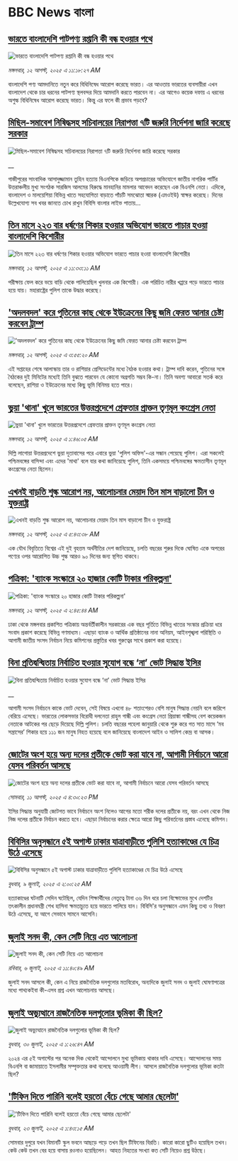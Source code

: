 # BBC News বাংলা## [ভারতে বাংলাদেশি পাটপণ্য রপ্তানি কী বন্ধ হওয়ার পথে ](https://www.bbc.com/bengali/articles/cx2p0ypvnplo?at_medium=RSS&at_campaign=rss?at_campaign=githubrss)![ভারতে বাংলাদেশি পাটপণ্য রপ্তানি কী বন্ধ হওয়ার পথে ](https://ichef.bbci.co.uk/ace/ws/240/cpsprodpb/6135/live/28dac1c0-7766-11f0-a20f-3b86f375586a.jpg)_মঙ্গলবার, ১২ আগস্ট, ২০২৫ এ ১১:১৮:২৭ AM_বাংলাদেশি পণ্য আমদানিতে নতুন করে বিধিনিষেধ আরোপ করেছে ভারত। এর আওতায় ভারতের ব্যবসায়ীরা এখন বাংলাদেশ থেকে চার ধরনের পাটপণ্য স্থলবন্দর দিয়ে আমদানি করতে পারবেন না। এর আগেও কয়েক দফায় এ ধরনের অশুল্ক বিধিনিষেধ আরোপ করেছে ভারত। কিন্তু এর ফলে কী প্রভাব পড়বে?## [মিছিল-সমাবেশ নিষিদ্ধসহ সচিবালয়ের নিরাপত্তা ৭টি জরুরি নির্দেশনা জারি করেছে সরকার](https://www.bbc.co.uk/bengali/live/cm2v8495dpgt?at_medium=RSS&at_campaign=rss?at_campaign=githubrss)![মিছিল-সমাবেশ নিষিদ্ধসহ সচিবালয়ের নিরাপত্তা ৭টি জরুরি নির্দেশনা জারি করেছে সরকার](https://ichef.bbci.co.uk/ace/standard/240/cpsprodpb/a626/live/3c1e8f00-7775-11f0-a975-cb151ca452f4.jpg)__গাজীপুরের সাংবাদিক আসাদুজ্জামান তুহিন হত্যায় বিএনপিকে জড়িয়ে অপপ্রচারের অভিযোগে জাতীয় নাগরিক পার্টির উত্তরাঞ্চলীয় মুখ্য সংগঠক সারজিস আলমের বিরুদ্ধে মানহানির মামলার আবেদন করেছেন এক বিএনপি নেতা। এদিকে, বাংলাদেশ ও মালয়েশিয়া বিভিন্ন খাতে সহযোগিতা বাড়াতে পাঁচটি সমঝোতা স্মারক (এমওইউ)  স্বাক্ষর করেছে। দিনের উল্লেখযোগ্য সব খবর জানতে চোখ রাখুন বিবিসি বাংলার লাইভ পাতায়...## [তিন মাসে ২২৩ বার ধর্ষণের শিকার হওয়ার অভিযোগ ভারতে পাচার হওয়া বাংলাদেশি কিশোরীর](https://www.bbc.com/bengali/articles/cy0qv8yvkqqo?at_medium=RSS&at_campaign=rss?at_campaign=githubrss)![তিন মাসে ২২৩ বার ধর্ষণের শিকার হওয়ার অভিযোগ ভারতে পাচার হওয়া বাংলাদেশি কিশোরীর](https://ichef.bbci.co.uk/ace/ws/240/cpsprodpb/eddb/live/66f8f060-7768-11f0-8071-1788c7e8ae0e.jpg)_মঙ্গলবার, ১২ আগস্ট, ২০২৫ এ ১১:৩৩:১১ AM_পরীক্ষায় ফেল করে ভয়ে বাড়ি থেকে পালিয়েছিল খুলনার এক কিশোরী। এক পরিচিত নারীর খপ্পরে পড়ে ভারতে পাচার হয়ে যায়। মহারাষ্ট্রের পুলিশ তাকে উদ্ধার করেছে।## ['অদলবদল' করে পুতিনের কাছ থেকে ইউক্রেনের কিছু জমি ফেরত আনার চেষ্টা করবেন ট্রাম্প](https://www.bbc.com/bengali/articles/c9d0x1xvwxwo?at_medium=RSS&at_campaign=rss?at_campaign=githubrss)!['অদলবদল' করে পুতিনের কাছ থেকে ইউক্রেনের কিছু জমি ফেরত আনার চেষ্টা করবেন ট্রাম্প](https://ichef.bbci.co.uk/ace/ws/240/cpsprodpb/c330/live/8cfeb580-772a-11f0-a20f-3b86f375586a.jpg)_মঙ্গলবার, ১২ আগস্ট, ২০২৫ এ ৩:৫৫:২০ AM_এই সপ্তাহের শেষে আলাস্কায় তার ও রাশিয়ার প্রেসিডেন্টের মধ্যে বৈঠক হওয়ার কথা।
ট্রাম্প দাবি করেন, পুতিনের সঙ্গে বৈঠকের দুই মিনিটের মধ্যেই তিনি বুঝতে পারবেন যে কোনো অগ্রগতি সম্ভব কি-না।  তিনি অবশ্য আবারো সতর্ক করে বলেছেন, রাশিয়া ও ইউক্রেনের মধ্যে কিছু ভূমি বিনিময় হতে পারে।## [ভুয়া 'থানা' খুলে ভারতের উত্তরপ্রদেশে গ্রেফতার প্রাক্তন তৃণমূল কংগ্রেস নেতা](https://www.bbc.com/bengali/articles/c0kzzr6k54no?at_medium=RSS&at_campaign=rss?at_campaign=githubrss)![ভুয়া 'থানা' খুলে ভারতের উত্তরপ্রদেশে গ্রেফতার প্রাক্তন তৃণমূল কংগ্রেস নেতা](https://ichef.bbci.co.uk/ace/ws/240/cpsprodpb/29d0/live/53ed3870-76bc-11f0-9659-6ba174bf0900.jpg)_মঙ্গলবার, ১২ আগস্ট, ২০২৫ এ ১:৪৬:০৫ AM_দিল্লি লাগোয়া উত্তরপ্রদেশে ভুয়া দূতাবাসের পরে এবারে ভুয়া 'পুলিশ অফিস'-এর সন্ধান পেয়েছে পুলিশ। এরা সকলেই পশ্চিমবঙ্গের বাসিন্দা এবং এদের 'মাথা' বলে যার কথা জানিয়েছে পুলিশ, তিনি একসময়ে পশ্চিমবঙ্গের ক্ষমতাসীন তৃণমূল কংগ্রেসের নেতা ছিলেন।## [এখনই বাড়তি শুল্ক আরোপ নয়, আলোচনার মেয়াদ তিন মাস বাড়ালো চীন ও যুক্তরাষ্ট্র](https://www.bbc.com/bengali/articles/c80dd09km2zo?at_medium=RSS&at_campaign=rss?at_campaign=githubrss)![এখনই বাড়তি শুল্ক আরোপ নয়, আলোচনার মেয়াদ তিন মাস বাড়ালো চীন ও যুক্তরাষ্ট্র](https://ichef.bbci.co.uk/ace/ws/240/cpsprodpb/2e3a/live/d94d2270-772d-11f0-a975-cb151ca452f4.jpg)_মঙ্গলবার, ১২ আগস্ট, ২০২৫ এ ৫:৪৩:৩৮ AM_এক যৌথ বিবৃতিতে বিশ্বের এই দুই বৃহত্তম অর্থনীতির দেশ জানিয়েছে, চলতি বছরের শুরুর দিকে ঘোষিত একে অপরের পণ্যের ওপর আরোপিত উচ্চ শুল্ক আরও ৯০ দিনের জন্য স্থগিত থাকবে।## [পত্রিকা: 'ব্যাংক সংস্কারে ২০ হাজার কোটি টাকার পরিকল্পনা'](https://www.bbc.com/bengali/articles/c07pp7p33deo?at_medium=RSS&at_campaign=rss?at_campaign=githubrss)![পত্রিকা: 'ব্যাংক সংস্কারে ২০ হাজার কোটি টাকার পরিকল্পনা'](https://ichef.bbci.co.uk/ace/ws/240/cpsprodpb/ff0a/live/25f919b0-7726-11f0-9b2f-179bf0419568.jpg)_মঙ্গলবার, ১২ আগস্ট, ২০২৫ এ ২:৪৫:৪৪ AM_ঢাকা থেকে মঙ্গলবার প্রকাশিত পত্রিকায় অন্তর্বর্তীকালীন সরকারের এক বছর পূর্তিতে বিভিন্ন খাতের সংস্কার প্রক্রিয়া ধরে সংবাদ প্রকাশ করেছে বিভিন্ন গণমাধ্যম। এছাড়া ব্যাংক ও আর্থিক প্রতিষ্ঠানের নানা অনিয়ম, আইনশৃঙ্খলা পরিস্থিতি ও আগামী জাতীয় সংসদ নির্বাচন নিয়ে কমিশনের প্রস্তুতির খবর গুরুত্বের সাথে প্রকাশ করা হয়েছে।## [বিনা প্রতিদ্বন্দ্বিতায় নির্বাচিত হওয়ার সুযোগ বন্ধে ‘না’ ভোট সিদ্ধান্ত ইসির](https://www.bbc.co.uk/bengali/live/c860048w32nt?at_medium=RSS&at_campaign=rss?at_campaign=githubrss)![বিনা প্রতিদ্বন্দ্বিতায় নির্বাচিত হওয়ার সুযোগ বন্ধে ‘না’ ভোট সিদ্ধান্ত ইসির](https://ichef.bbci.co.uk/ace/standard/240/cpsprodpb/a743/live/71353640-76bb-11f0-a20f-3b86f375586a.jpg)__আগামী সংসদ নির্বাচনে কাকে ভোট দেবেন, সেই বিষয়ে এখনো ৪৮ শতাংশেরও বেশি মানুষ সিদ্ধান্ত নেয়নি বলে জরিপে বেরিয়ে এসেছে। ভারতের লোকসভার বিরোধী দলনেতা রাহুল গান্ধী এবং কংগ্রেস নেতা প্রিয়াঙ্কা গান্ধীসহ বেশ কয়েকজন নেতাকে আটকের পর ছেড়ে দিয়েছে দিল্লি পুলিশ। চলতি বছরের পহেলা জানুয়ারি থেকে শুরু করে গত সাত মাসে ‘মব সন্ত্রাসের’ শিকার হয়ে ১১১ জন মানুষ নিহত হয়েছে বলে জানিয়েছে বাংলাদেশ আইন ও সালিশ কেন্দ্র বা আসক।## [জোটের অংশ হয়ে অন্য দলের প্রতীকে ভোট করা যাবে না, আগামী নির্বাচনে আরো যেসব পরিবর্তন আসছে](https://www.bbc.com/bengali/articles/ce833m481j4o?at_medium=RSS&at_campaign=rss?at_campaign=githubrss)![জোটের অংশ হয়ে অন্য দলের প্রতীকে ভোট করা যাবে না, আগামী নির্বাচনে আরো যেসব পরিবর্তন আসছে](https://ichef.bbci.co.uk/ace/ws/240/cpsprodpb/fd89/live/77b79aa0-76cd-11f0-a20f-3b86f375586a.png)_সোমবার, ১১ আগস্ট, ২০২৫ এ ৪:৩০:২৩ PM_ইসির সিদ্ধান্ত অনুযায়ী জোটগত ভাবে নির্বাচনে অংশ নিলেও  আগের মতো শরীক দলের প্রতীকে নয়, বরং এখন থেকে নিজ নিজ দলের প্রতীকে নির্বাচন করতে হবে। এছাড়া নির্বাচনের করার ক্ষেত্রে আরো কিছু পরিবর্তনের প্রস্তাব এনেছে কমিশন।## [বিবিসির অনুসন্ধানে ৫ই অগাস্ট ঢাকার যাত্রাবাড়ীতে পুলিশি হত্যাকাণ্ডের যে চিত্র উঠে এসেছে](https://www.bbc.com/bengali/articles/ce9x120d74yo?at_medium=RSS&at_campaign=rss?at_campaign=githubrss)![বিবিসির অনুসন্ধানে ৫ই অগাস্ট ঢাকার যাত্রাবাড়ীতে পুলিশি হত্যাকাণ্ডের যে চিত্র উঠে এসেছে](https://ichef.bbci.co.uk/ace/ws/240/cpsprodpb/f4e7/live/69ad1a10-5c70-11f0-960d-e9f1088a89fe.png)_বুধবার, ৯ জুলাই, ২০২৫ এ ২:০০:২৫ AM_হত্যাকাণ্ডের ঘটনাটি সেদিন ঘটেছিল, যেদিন শিক্ষার্থীদের নেতৃত্বে টানা ৩৬ দিন ধরে চলা বিক্ষোভের মুখে দেশটির তৎকালীন প্রধানমন্ত্রী শেখ হাসিনা ক্ষমতাচ্যুত হয়ে ভারতে পালিয়ে যান। বিবিসি'র অনুসন্ধানে এমন কিছু তথ্য ও বিবরণ উঠে এসেছে, যা আগে সেভাবে সামনে আসেনি।## [জুলাই সনদ কী, কেন সেটি নিয়ে এত আলোচনা](https://www.bbc.com/bengali/articles/c939xgp251po?at_medium=RSS&at_campaign=rss?at_campaign=githubrss)![জুলাই সনদ কী, কেন সেটি নিয়ে এত আলোচনা](https://ichef.bbci.co.uk/ace/ws/240/cpsprodpb/dafa/live/26a3d870-59b5-11f0-994d-9db2713c89df.jpg)_রবিবার, ৬ জুলাই, ২০২৫ এ ১১:৪০:৪৯ AM_জুলাই সনদ আসলে কী, কেন এ নিয়ে রাজনৈতিক দলগুলোর মতবিরোধ, অন্যদিকে জুলাই সনদ ও জুলাই ঘোষণাপত্রের মধ্যে পাথ্যকইবা কী-এসব প্রশ্ন এখন আলোচনায় আসছে।## [জুলাই অভ্যুত্থানে রাজনৈতিক দলগুলোর ভূমিকা কী ছিল?](https://www.bbc.com/bengali/articles/c8x5ed4gzz8o?at_medium=RSS&at_campaign=rss?at_campaign=githubrss)![জুলাই অভ্যুত্থানে রাজনৈতিক দলগুলোর ভূমিকা কী ছিল?](https://ichef.bbci.co.uk/ace/ws/240/cpsprodpb/cc0e/live/a70369f0-6bca-11f0-af20-030418be2ca5.jpg)_বুধবার, ৩০ জুলাই, ২০২৫ এ ১:২৬:৪৭ AM_২০২৪ এর ৫ই অগাস্টের পর অনেক দিক থেকেই আন্দোলনে মুখ্য ভূমিকায় থাকার দাবি এসেছে। আন্দোলনের সময় বিএনপি বা জামায়াতে ইসলামীর সম্পৃক্ততার কথা বলেছে আওয়ামী লীগ। আসলে রাজনৈতিক দলগুলোর ভূমিকা কতটা ছিল?## ['টিফিন দিতে পারিনি বলেই হয়তো বেঁচে গেছে আমার ছেলেটা'](https://www.bbc.com/bengali/articles/c07d4n1vxl1o?at_medium=RSS&at_campaign=rss?at_campaign=githubrss)!['টিফিন দিতে পারিনি বলেই হয়তো বেঁচে গেছে আমার ছেলেটা'](https://ichef.bbci.co.uk/ace/ws/240/cpsprodpb/34db/live/480665e0-670d-11f0-97e0-491eb8268629.jpg)_বুধবার, ২৩ জুলাই, ২০২৫ এ ১:৪৩:১৫ AM_সোমবার দুপুরে যখন বিমানটি স্কুল ভবনে আছড়ে পড়ে তখন ছিল টিফিনের বিরতি। কারো কারো ছুটিও হয়েছিল তখন। কেউ কেউ তখন বের হয়ে বাসায় রওনাও হয়েছিলেন। আহত নিহতের সংখ্যা কত সেটি নিয়েও প্রশ্ন উঠছে।
